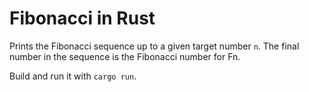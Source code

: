# Fibonacci in Rust

Prints the Fibonacci sequence up to a given target number `n`. The final number in the sequence is the Fibonacci number for Fn.

Build and run it with `cargo run`.
